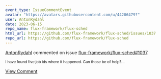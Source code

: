 ```yaml
---
event_type: IssueCommentEvent
avatar: "https://avatars.githubusercontent.com/u/44206479?"
user: AntonRydahl
date: 2023-06-15
repo_name: flux-framework/flux-sched
html_url: https://github.com/flux-framework/flux-sched/issues/1037
repo_url: https://github.com/flux-framework/flux-sched
---
```


<a href='https://github.com/AntonRydahl' target='_blank'>AntonRydahl</a> commented on issue <a href='https://github.com/flux-framework/flux-sched/issues/1037' target='_blank'>flux-framework/flux-sched#1037</a>.

<small>I have found five job ids where it happened. Can those be of help?...</small>

<a href='https://github.com/flux-framework/flux-sched/issues/1037' target='_blank'>View Comment</a>